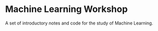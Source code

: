 # Machine Learning Workshop
A set of introductory notes and code for the study of Machine Learning. 
